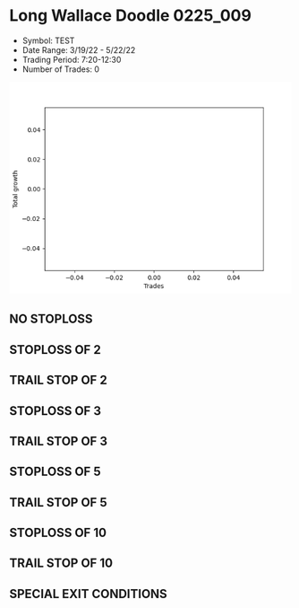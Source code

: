 # Long Wallace Doodle 0225_009 
- Symbol: TEST
- Date Range: 3/19/22 - 5/22/22
- Trading Period: 7:20-12:30
- Number of Trades: 0

![Plot](LongWallaceDoodle0225_009TEST.png)
## NO STOPLOSS










## STOPLOSS OF 2










## TRAIL STOP OF 2










## STOPLOSS OF 3










## TRAIL STOP OF 3










## STOPLOSS OF 5










## TRAIL STOP OF 5










## STOPLOSS OF 10










## TRAIL STOP OF 10





## SPECIAL EXIT CONDITIONS 